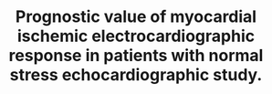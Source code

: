 ---
layout: page
header: no
#
# Content
#
subheadline: "Recent Publication"
title: "Prognostic value of myocardial ischemic electrocardiographic response in patients with normal stress echocardiographic study. 
"
teaser: "Prognostic value of myocardial ischemic electrocardiographic response in patients with normal stress echocardiographic study. 
"
categories: [Publications]
tags: [Cardiology, Radiology]
---